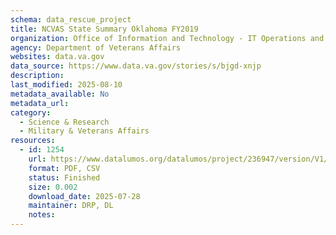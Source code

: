 ```yaml
---
schema: data_rescue_project 
title: NCVAS State Summary Oklahoma FY2019
organization: Office of Information and Technology - IT Operations and Services (ITOPS)
agency: Department of Veterans Affairs
websites: data.va.gov
data_source: https://www.data.va.gov/stories/s/bjgd-xnjp
description: 
last_modified: 2025-08-10
metadata_available: No
metadata_url: 
category:
  - Science & Research 
  - Military & Veterans Affairs 
resources:
  - id: 1254
    url: https://www.datalumos.org/datalumos/project/236947/version/V1/view
    format: PDF, CSV
    status: Finished
    size: 0.002
    download_date: 2025-07-28
    maintainer: DRP, DL
    notes: 
---
```

